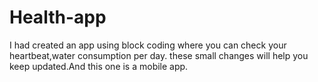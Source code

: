 # Health-app
I had created an app using block coding where you can check your heartbeat,water consumption per day.
these small changes will help you keep updated.And this one is a mobile app.
